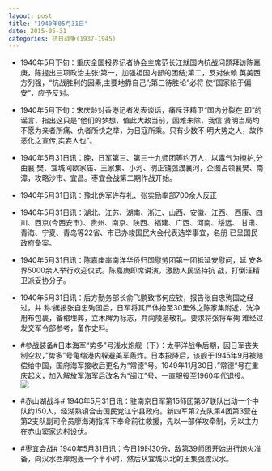 ```yaml
---
layout: post
title: "1940年05月31日"
date: 2015-05-31
categories: 抗日战争(1937-1945)
---
```


<meta name="referrer" content="no-referrer" />

- 1940年5月下旬：重庆全国报界记者协会主席范长江就国内抗战问题拜访陈嘉 庚，陈提出三项政治主张:第一，加强祖国内部的团结;第二，反对依赖 英美西方列强，“抗战胜利的因素,主要地靠自己”;第三待胜论”必将 使“国家陷于偏安”，应予反对。 

- 1940年5月下旬：宋庆龄对香港记者发表谈话，痛斥汪精卫“国内分裂在 即”的谣言，指出这只是“他们的梦想，值此大敌当前，困难未除，我信 贤明当局均不愿为亲者所痛、仇者所快之举，为日寇所乘。只有少数不 明大势之人，故作恶化之宣传,实妄人也”。 

- 1940年5月31日讯：晚，日军第三、第三十九师团等约万人，以毒气为掩护,分由襄 樊、宜城间欧家庙、王家集、小河、明正铺强渡襄河，企图占领襄樊、南 漳，攻略沙市、宜昌。枣宜会战第二期作战开始。 

- 1940年5月31日讯：豫北伪军许存礼、张实励率部700余人反正 

- 1940年5月31日讯：湖北、江苏、湖南、浙江、山西、安徽、江西、 西康、四川、西京(今西安市）、贵州、南京、陕西、福建、广西、河南、绥远、 甘肃、青海、宁夏、青岛等22省、市已办竣国民大会代表选举事宜，名册 已呈国民政府备案。 

- 1940年5月31日讯：陈嘉庚率南洋华侨归国慰劳团第一团抵延安慰问，延 安各界5000余人举行欢迎仪式。陈嘉庚即席讲演，激励人民坚持抗 战，打倒汪精卫派妥协分子。 

- 1940年5月31日讯：后方勤务部长俞飞鹏致书何应钦，报告张自忠殉国之经过，并 称:据报张自忠殉国后，日军将其尸体抬至30里外之陈家集附近，洗净 用布包裹，备棺埋葬，立木牌为标志，并向陵墓敬礼。要求将张将军殉 难经过发交军令部参考，备作史料。 

- #参战装备#日本海军“势多”号浅水炮舰（下）：太平洋战争后期，因日军丧失制空权，”势多”号龟缩港内躲避美军轰炸。日本投降后，该舰于1945年9月被赔偿给中国，国府海军接收后更名为“常德”号。1949年11月30日，”常德“号在重庆起义，加入解放军海军后改名为“闽江”号，一直服役至1960年代退役。 <br/><img src="https://ww4.sinaimg.cn/large/aca367d8jw1esn7cvw13cj20go0o3gpu.jpg" />

- #赤山湖战斗# 1940年5月31日讯：驻南京日军第15师团第67联队出动一个中队约150人，经湖熟镇合击国民党江宁县政府。新四军第2支队第4团第3营在第2支队副司令员廖海涛指挥下奉命前往救援，先以一部佯攻牵制，另以主力在赤山窦家边村设伏。 

- #枣宜会战# 1940年5月31日讯：今日19时30分，敌第39师团开始进行炮火准备，向汉水西岸炮轰一个半小时，然后从宜城以北的王集强渡汉水。 

